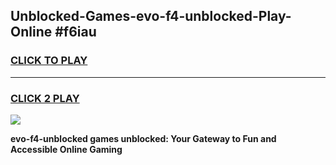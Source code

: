 
## Unblocked-Games-evo-f4-unblocked-Play-Online #f6iau
<h3>
<a href="https://news.freeplayer.one?title=evo-f4-unblocked&ref=3">CLICK TO PLAY</a></h3>
<hr>

<h3>
<a href="https://news.freeplayer.one?title=evo-f4-unblocked&ref=3">CLICK 2 PLAY</a>
  
</h3>

<a href="https://news.freeplayer.one?title=evo-f4-unblocked&ref=3"><img src="https://clearcache.store/games.png"></a>


**evo-f4-unblocked games unblocked: Your Gateway to Fun and Accessible Online Gaming**
